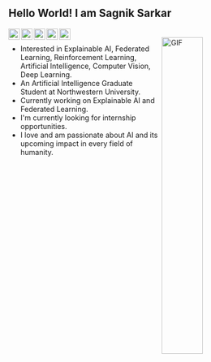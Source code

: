 ## Hello World! I am Sagnik Sarkar

<a href="https://www.linkedin.com/in/lesagniksarkar/">
  <img align="left" alt="Sagnik's Linkedin" width="22px" src="https://cdn.jsdelivr.net/npm/simple-icons@v3/icons/linkedin.svg" />
</a>
<a href="https://github.com/sagnik106">
  <img align="left" alt="Sagnik's Github" width="22px" src="https://cdn.jsdelivr.net/npm/simple-icons@v3/icons/github.svg" />
</a>
<a href="https://scholar.google.com/citations?user=iJQGHREAAAAJ&hl=en&oi=ao">
  <img align="left" alt="Sagnik's Scholar Profile" width="22px" src="https://cdn.jsdelivr.net/npm/simple-icons@3.1.0/icons/googlescholar.svg" />
</a>
<a href="https://orcid.org/0000-0003-2030-9438">
  <img align="left" alt="Sagnik's ORCiD Profile" width="22px" src="https://cdn.jsdelivr.net/npm/simple-icons@3.1.0/icons/orcid.svg" />
</a>
<a href="https://twitter.com/lesagniksarkar">
  <img align="left" alt="Sagnik's Twitter" width="22px" src="https://cdn.jsdelivr.net/npm/simple-icons@v3/icons/twitter.svg" />
</a>
<br />
<img align="right" width=40% alt="GIF" src="https://media0.giphy.com/media/qgQUggAC3Pfv687qPC/giphy.gif" />

- Interested in Explainable AI, Federated Learning, Reinforcement Learning, Artificial Intelligence, Computer Vision, Deep Learning.
- An Artificial Intelligence Graduate Student at Northwestern University. 
- Currently working on Explainable AI and Federated Learning.
- I'm currently looking for internship opportunities.
- I love and am passionate about AI and its upcoming impact in every field of humanity.
